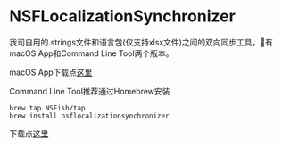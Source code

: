 # NSFLocalizationSynchronizer
我司自用的.strings文件和语言包(仅支持xlsx文件)之间的双向同步工具，有macOS App和Command Line Tool两个版本。

macOS App下载点[这里](https://github.com/NSFish/NSFLocalizationSynchronizer/releases/download/1.0/NSFLocalizationSynchronizer.app.zip)

Command Line Tool推荐通过Homebrew安装
```shell
brew tap NSFish/tap
brew install nsflocalizationsynchronizer
```
下载点[这里](https://github.com/NSFish/NSFLocalizationSynchronizer/releases/download/1.0/NSFLocalizerCLI)
